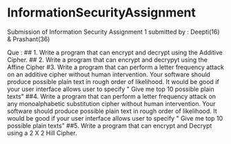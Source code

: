 # InformationSecurityAssignment
Submission of Information Security Assignment 1
submitted by : Deepti(16) & Prashant(36)

Que : 
    ## 1. Write a program that can encrypt  and decrypt using the Additive Cipher.
    ## 2. Write a program that can encrypt and decrypyt using the Affine Cipher 
    #3. Write a program that can perform a letter frequency attack on an additive cipher without human intervention. Your software should produce possible plain text in rough order        of likelihood. It would be good if your user interface allows user to specify " Give me top 10 possible plain texts"
    ##4. Write a program that can perform a letter frequency attack on any monoalphabetic substitution cipher without human intervention. Your software should produce possible plain        text in rough order of likelihood. It would be good if your user interface allows user to specify " Give me top 10 possible plain texts"
    ##5. Write a program that can encrypt and Decrypt using a 2 X 2 Hill Cipher.
